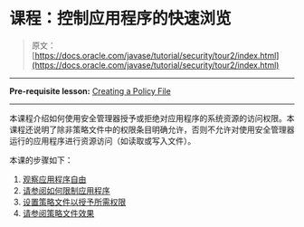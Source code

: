 # 课程：控制应用程序的快速浏览

> 原文： [https://docs.oracle.com/javase/tutorial/security/tour2/index.html](https://docs.oracle.com/javase/tutorial/security/tour2/index.html)

* * *

**Pre-requisite lesson:** [Creating a Policy File](../tour1/index.html)

* * *

本课程介绍如何使用安全管理器授予或拒绝对应用程序的系统资源的访问权限。本课程还说明了除非策略文件中的权限条目明确允许，否则不允许对使用安全管理器运行的应用程序进行资源访问（如读取或写入文件）。

本课的步骤如下：

1.  [观察应用程序自由](step1.html)
2.  [请参阅如何限制应用程序](step2.html)
3.  [设置策略文件以授予所需权限](step3.html)
4.  [请参阅策略文件效果](step4.html)